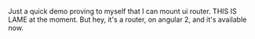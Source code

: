 Just a quick demo proving to myself that I can mount ui router. THIS IS LAME at the moment.  But hey, it's a router, on angular 2, and it's available now.
